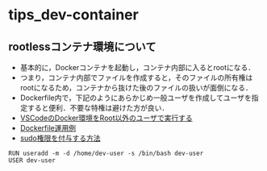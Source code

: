 # tips_dev-container

## rootlessコンテナ環境について

- 基本的に，Dockerコンテナを起動し，コンテナ内部に入るとrootになる．
- つまり，コンテナ内部でファイルを作成すると，そのファイルの所有権はrootになるため，コンテナから抜けた後のファイルの扱いが面倒になる．
- Dockerfile内で，下記のようにあらかじめ一般ユーザを作成してユーザを指定すると便利．不要な特権は避けた方が良い．
- [VSCodeのDocker環境をRoot以外のユーザで実行する](https://e-penguiner.com/vscode-developent-environment-docker-without-root/)
- [Dockerfile運用例](https://www.forcia.com/blog/002273.html)
- [sudo権限を付与する方法](https://zukucode.com/2019/06/docker-user.html)
```
RUN useradd -m -d /home/dev-user -s /bin/bash dev-user
USER dev-user
```
